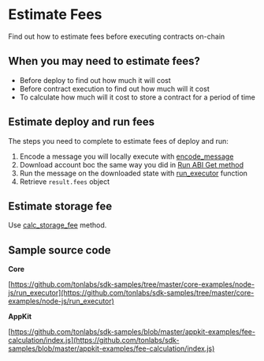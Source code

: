 # Estimate Fees

Find out how to estimate fees before executing contracts on-chain

## When you may need to estimate fees?

* Before deploy to find out how much it will cost
* Before contract execution to find out how much will it cost
* To calculate how much will it cost to store a contract for a period of time

## Estimate deploy and run fees

The steps you need to complete to estimate fees of deploy and run:

1. Encode a message you will locally execute with [encode_message](../../docs/modules/mod_abi.md#encode_message) 
2. Download account boc the same way you did in [Run ABI Get method](run_abi_get_method.md)
3. Run the message on the downloaded state with [run_executor](../../docs/modules/mod_tvm.md#run_executor) function
4. Retrieve `result.fees` object

## Estimate storage fee

Use [calc_storage_fee](../../docs/modules/mod_utils.md#calc_storage_fee) method.

## Sample source code

**Core**

[https://github.com/tonlabs/sdk-samples/tree/master/core-examples/node-js/run_executor](https://github.com/tonlabs/sdk-samples/tree/master/core-examples/node-js/run_executor)

**AppKit**

[https://github.com/tonlabs/sdk-samples/blob/master/appkit-examples/fee-calculation/index.js](https://github.com/tonlabs/sdk-samples/blob/master/appkit-examples/fee-calculation/index.js)

